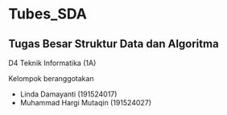 # Tubes_SDA
## Tugas Besar Struktur Data dan Algoritma
D4 Teknik Informatika (1A)

Kelompok beranggotakan
- Linda Damayanti (191524017)
- Muhammad Hargi Mutaqin (191524027)

